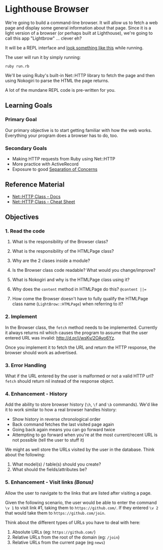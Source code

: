 Lighthouse Browser
============

We're going to build a command-line browser. It will allow us to fetch a web page and display some general information about that page. Since it is a light version of a browser (or perhaps built at Lighthouse), we're going to call this app "Lightbrow" ... clever eh?

It will be a REPL interface and [look something like this](http://d.pr/i/eyzh/3Dt5eu0n) while running.

The user will run it by simply running:

    ruby run.rb

We'll be using Ruby's built-in Net::HTTP library to fetch the page and then using Nokogiri to parse the HTML the page returns.

A lot of the mundane REPL code is pre-written for you.

## Learning Goals

### Primary Goal

Our primary objective is to start getting familiar with how the web works. Everything your program does a browser has to do, too.

### Secondary Goals

* Making HTTP requests from Ruby using Net::HTTP
* More practice with ActiveRecord
* Exposure to good [Separation of Concerns](http://en.wikipedia.org/wiki/Separation_of_concerns)

## Reference Material

* [Net::HTTP Class - Docs](http://devdocs.io/ruby/net/http)
* [Net::HTTP Class - Cheat Sheet](http://www.rubyinside.com/nethttp-cheat-sheet-2940.html)

## Objectives

### 1. Read the code

1. What is the responsibility of the Browser class?

2. What is the responsibility of the HTMLPage class?

3. Why are the 2 clases inside a module?

4. Is the Browser class code readable? What would you change/improve?

5. What is Nokogiri and why is the HTMLPage class using it?

6. Why does the `content` method in HTMLPage do this? `@content ||=`

7. How come the Browser doesn't have to fully qualify the HTMLPage class name (`LightBrow::HTMLPage`) when referring to it?

### 2. Implement

In the Browser class, the `fetch` method needs to be implemented. Currently it always returns nil which causes the program to assume that the user entered URL was invalid: <http://d.pr/i/wsKv/2OAvo6Yz>.

Once you implement it to fetch the URL and return the HTTP response, the browser should work as advertised.

### 3. Error Handling

What if the URL entered by the user is malformed or not a valid HTTP url? `fetch` should return nil instead of the response object.

### 4. Enhancement - History

Add the ability to store browser history (`\h`, `\f` and `\b` commands). We'd like it to work similar to how a real browser handles history:
* Show history in reverse chronological order
* Back command fetches the last visited page again
* Going back again means you can go forward twice
* Attempting to go forward when you're at the most current/recent URL is not possible (tell the user to stuff it)

We might as well store the URLs visited by the user in the database. Think about the following:

1. What model(s) / table(s) should you create?
2. What should the fields/attributes be?

### 5. Enhancement - Visit links _(Bonus)_

Allow the user to navigate to the links that are listed after visiting a page.

Given the following scenario, the user would be able to enter the command `\v 1` to visit link #1, taking them to `https://github.com/`. If they entered `\v 2` that would take them to `https://github.com/join`.

Think about the different types of URLs you have to deal with here:
1. Absolute URLs (eg: `https://github.com/`)
2. Relative URLs from the root of the domain (eg: `/join`)
3. Relative URLs from the current page (eg `news`)
